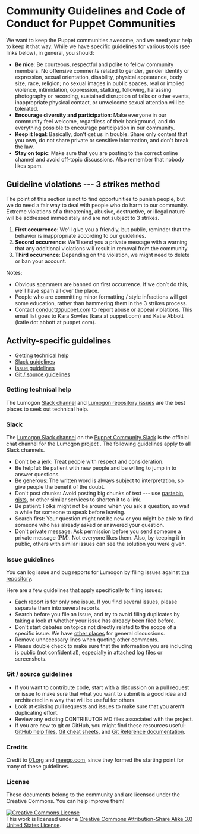 # Community Guidelines and Code of Conduct for Puppet Communities

We want to keep the Puppet communities awesome, and we need your help to keep it that way. While we have specific guidelines for various tools (see links below), in general, you should:

-   **Be nice**: Be courteous, respectful and polite to fellow community members. No offensive comments related to gender, gender identity or expression, sexual orientation, disability, physical appearance, body size, race, religion; no sexual images in public spaces, real or implied violence, intimidation, oppression, stalking, following, harassing photography or recording, sustained disruption of talks or other events, inappropriate physical contact, or unwelcome sexual attention will be tolerated.
-   **Encourage diversity and participation**: Make everyone in our community feel welcome, regardless of their background, and do everything possible to encourage participation in our community.
-   **Keep it legal**: Basically, don't get us in trouble. Share only content that you own, do not share private or sensitive information, and don't break the law.
-   **Stay on topic**: Make sure that you are posting to the correct online channel and avoid off-topic discussions. Also remember that nobody likes spam.

Guideline violations --- 3 strikes method
-----

The point of this section is not to find opportunities to punish people, but we do need a fair way to deal with people who do harm to our community. Extreme violations of a threatening, abusive, destructive, or illegal nature will be addressed immediately and are not subject to 3 strikes.

1.  **First occurrence**: We'll give you a friendly, but public, reminder that the behavior is inappropriate according to our guidelines.
2.  **Second occurrence**: We'll send you a private message with a warning that any additional violations will result in removal from the community.
3.  **Third occurrence**: Depending on the violation, we might need to delete or ban your account.

Notes:

-   Obvious spammers are banned on first occurrence. If we don’t do this, we’ll have spam all over the place.
-   People who are committing minor formatting / style infractions will get some education, rather than hammering them in the 3 strikes process.
-   Contact conduct@puppet.com to report abuse or appeal violations. This email list goes to Kara Sowles (kara at puppet.com) and Katie Abbott (katie dot abbott at puppet.com).

Activity-specific guidelines
-----

-   [Getting technical help](#getting-technical-help)
-   [Slack guidelines](#irc-guidelines)
-   [Issue guidelines](#bug-guidelines)
-   [Git / source guidelines](#git--source-guidelines)

### Getting technical help

The Lumogon [Slack channel](https://puppetcommunity.slack.com/messages/C5CT7GMKQ) and [Lumogon repository issues](https://github.com/puppetlabs/lumogon/issues) are the best places to seek out technical help.

### Slack

The [Lumogon Slack channel](https://puppetcommunity.slack.com/messages/C5CT7GMKQ) on the [Puppet Community Slack](https://puppetcommunity.slack.com) is the official chat channel for the Lumogon project . The following guidelines apply to all Slack channels.

-   Don't be a jerk: Treat people with respect and consideration.
-   Be helpful: Be patient with new people and be willing to jump in to answer questions.
-   Be generous: The written word is always subject to interpretation, so give people the benefit of the doubt.
-   Don't post chunks: Avoid posting big chunks of text --- use [pastebin](http://pastebin.com/), [gists](https://gist.github.com), or other similar services to shorten it to a link.
-   Be patient: Folks might not be around when you ask a question, so wait a while for someone to speak before leaving.
-   Search first: Your question might not be new or you might be able to find someone who has already asked or answered your question.
-   Don't private message: Ask permission before you send someone a private message (PM). Not everyone likes them. Also, by keeping it in public, others with similar issues can see the solution you were given.

### Issue guidelines

You can log issue and bug reports for Lumogon by filing issues against [the repository](https://github.com/puppetlabs/lumogon/issues).

Here are a few guidelines that apply specifically to filing issues:

-   Each report is for only one issue. If you find several issues, please separate them into several reports.
-   Search before you file an issue, and try to avoid filing duplicates by taking a look at whether your issue has already been filed before.
-   Don't start debates on topics not directly related to the scope of a specific issue. We have [other places](https://puppetcommunity.slack.com/messages/C5CT7GMKQ) for general discussions.
-   Remove unnecessary lines when quoting other comments.
-   Please double check to make sure that the information you are including is public (not confidential), especially in attached log files or screenshots.

### Git / source guidelines

-   If you want to contribute code, start with a discussion on a pull request or issue to make sure that what you want to submit is a good idea and architected in a way that will be useful for others.
-   Look at existing pull requests and issues to make sure that you aren’t duplicating effort.
-   Review any existing CONTRIBUTOR.MD files associated with the project.
-   If you are new to git or GitHub, you might find these resources useful: [GitHub help files](http://help.github.com/), [Git cheat sheets](http://help.github.com/git-cheat-sheets/), and [Git Reference documentation](http://gitref.org/).

### Credits

Credit to [01.org](https://01.org/community/participation-guidelines) and [meego.com](http://wiki.meego.com/Community_guidelines), since they formed the starting point for many of these guidelines.

### License

These documents belong to the community and are licensed under the Creative Commons. You can help improve them!

<a rel="license" href="http://creativecommons.org/licenses/by-sa/3.0/us/"><img alt="Creative Commons License" style="border-width:0" src="https://i.creativecommons.org/l/by-sa/3.0/us/88x31.png" /></a><br />This work is licensed under a <a rel="license" href="http://creativecommons.org/licenses/by-sa/3.0/us/">Creative Commons Attribution-Share Alike 3.0 United States License</a>.
